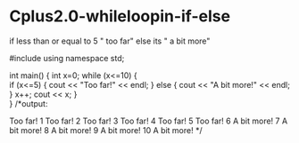 # Cplus2.0-whileloopin-if-else
if less than or equal to 5 " too far" else its " a bit more"

#include <iostream>
using namespace std;

int main()
{
    int x=0;
    while (x<=10)
    {    
        if (x<=5)
        { 
            cout << "Too far!" << endl;
        }
        else
        {
            cout << "A bit more!" << endl;
        }
        x++;
    cout << x;
    }       
}
  /*output:
  
  Too far!
  1 Too far!
  2 Too far!
  3 Too far!
  4 Too far!
  5 Too far!
  6 A bit more!
  7 A bit more!
  8 A bit more!
  9 A bit more!
  10 A bit more!
  */
